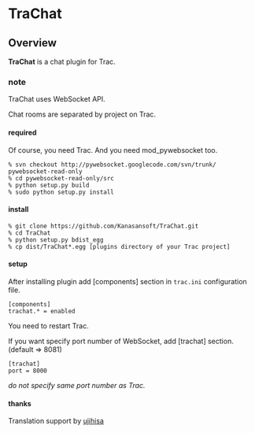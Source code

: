 # TraChat

## Overview

**TraChat** is a chat plugin for Trac.

### note

TraChat uses WebSocket API.

Chat rooms are separated by project on Trac.

#### required

Of course, you need Trac.
And you need mod_pywebsocket too.

```
% svn checkout http://pywebsocket.googlecode.com/svn/trunk/ pywebsocket-read-only% cd pywebsocket-read-only/src% python setup.py build% sudo python setup.py install```
#### install
```% git clone https://github.com/Kanasansoft/TraChat.git
% cd TraChat
% python setup.py bdist_egg
% cp dist/TraChat*.egg [plugins directory of your Trac project]
```
#### setup
After installing plugin add [components] section in `trac.ini` configuration file.

```
[components]trachat.* = enabled```
You need to restart Trac.
If you want specify port number of WebSocket, add [trachat] section. (default => 8081)
```
[trachat]port = 8000```
*do not specify same port number as Trac.*#### thanks
Translation support by [ujihisa](https://github.com/ujihisa)
